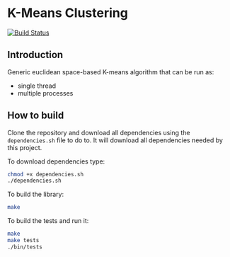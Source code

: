 # K-Means Clustering

[![Build Status](https://travis-ci.org/mathnogueira/k-means.svg?branch=master)](https://travis-ci.org/mathnogueira/k-means)

## Introduction

Generic euclidean space-based K-means algorithm that can be run as:
* single thread
* multiple processes

## How to build
Clone the repository and download all dependencies using the `dependencies.sh` file to do to. It
will download all dependencies needed by this project.

To download dependencies type:
```bash
chmod +x dependencies.sh
./dependencies.sh
```

To build the library:
```bash
make
```

To build the tests and run it:
```bash
make
make tests
./bin/tests
```